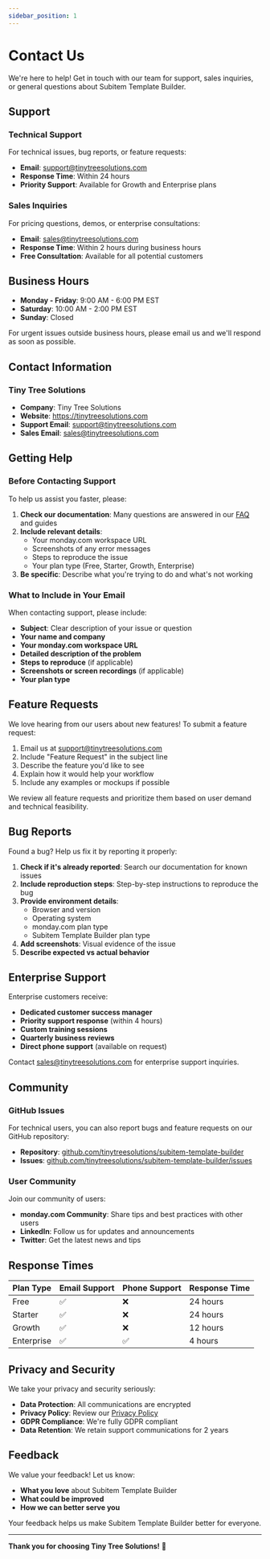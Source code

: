 ```yaml
---
sidebar_position: 1
---
```


# Contact Us

We're here to help! Get in touch with our team for support, sales inquiries, or general questions about Subitem Template Builder.

## Support

### Technical Support

For technical issues, bug reports, or feature requests:

- **Email**: support@tinytreesolutions.com
- **Response Time**: Within 24 hours
- **Priority Support**: Available for Growth and Enterprise plans

### Sales Inquiries

For pricing questions, demos, or enterprise consultations:

- **Email**: sales@tinytreesolutions.com
- **Response Time**: Within 2 hours during business hours
- **Free Consultation**: Available for all potential customers

## Business Hours

- **Monday - Friday**: 9:00 AM - 6:00 PM EST
- **Saturday**: 10:00 AM - 2:00 PM EST
- **Sunday**: Closed

For urgent issues outside business hours, please email us and we'll respond as soon as possible.

## Contact Information

### Tiny Tree Solutions

- **Company**: Tiny Tree Solutions
- **Website**: https://tinytreesolutions.com
- **Support Email**: support@tinytreesolutions.com
- **Sales Email**: sales@tinytreesolutions.com

## Getting Help

### Before Contacting Support

To help us assist you faster, please:

1. **Check our documentation**: Many questions are answered in our [FAQ](./faq) and guides
2. **Include relevant details**:
   - Your monday.com workspace URL
   - Screenshots of any error messages
   - Steps to reproduce the issue
   - Your plan type (Free, Starter, Growth, Enterprise)
3. **Be specific**: Describe what you're trying to do and what's not working

### What to Include in Your Email

When contacting support, please include:

- **Subject**: Clear description of your issue or question
- **Your name and company**
- **Your monday.com workspace URL**
- **Detailed description of the problem**
- **Steps to reproduce** (if applicable)
- **Screenshots or screen recordings** (if applicable)
- **Your plan type**

## Feature Requests

We love hearing from our users about new features! To submit a feature request:

1. Email us at support@tinytreesolutions.com
2. Include "Feature Request" in the subject line
3. Describe the feature you'd like to see
4. Explain how it would help your workflow
5. Include any examples or mockups if possible

We review all feature requests and prioritize them based on user demand and technical feasibility.

## Bug Reports

Found a bug? Help us fix it by reporting it properly:

1. **Check if it's already reported**: Search our documentation for known issues
2. **Include reproduction steps**: Step-by-step instructions to reproduce the bug
3. **Provide environment details**:
   - Browser and version
   - Operating system
   - monday.com plan type
   - Subitem Template Builder plan type
4. **Add screenshots**: Visual evidence of the issue
5. **Describe expected vs actual behavior**

## Enterprise Support

Enterprise customers receive:

- **Dedicated customer success manager**
- **Priority support response** (within 4 hours)
- **Custom training sessions**
- **Quarterly business reviews**
- **Direct phone support** (available on request)

Contact sales@tinytreesolutions.com for enterprise support inquiries.

## Community

### GitHub Issues

For technical users, you can also report bugs and feature requests on our GitHub repository:

- **Repository**: [github.com/tinytreesolutions/subitem-template-builder](https://github.com/tinytreesolutions/subitem-template-builder)
- **Issues**: [github.com/tinytreesolutions/subitem-template-builder/issues](https://github.com/tinytreesolutions/subitem-template-builder/issues)

### User Community

Join our community of users:

- **monday.com Community**: Share tips and best practices with other users
- **LinkedIn**: Follow us for updates and announcements
- **Twitter**: Get the latest news and tips

## Response Times

| Plan Type  | Email Support | Phone Support | Response Time |
| ---------- | ------------- | ------------- | ------------- |
| Free       | ✅            | ❌            | 24 hours      |
| Starter    | ✅            | ❌            | 24 hours      |
| Growth     | ✅            | ❌            | 12 hours      |
| Enterprise | ✅            | ✅            | 4 hours       |

## Privacy and Security

We take your privacy and security seriously:

- **Data Protection**: All communications are encrypted
- **Privacy Policy**: Review our [Privacy Policy](/privacy)
- **GDPR Compliance**: We're fully GDPR compliant
- **Data Retention**: We retain support communications for 2 years

## Feedback

We value your feedback! Let us know:

- **What you love** about Subitem Template Builder
- **What could be improved**
- **How we can better serve you**

Your feedback helps us make Subitem Template Builder better for everyone.

---

**Thank you for choosing Tiny Tree Solutions!** 🌳
